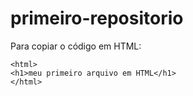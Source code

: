 # primeiro-repositorio

Para copiar o código em HTML:

```
<html>
<h1>meu primeiro arquivo em HTML</h1>
</html>
```
